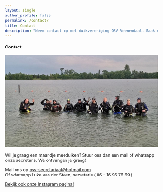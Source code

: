 ```yaml
---
layout: single
author_profile: false
permalink: /contact/
title: Contact
description: "Neem contact op met duikvereniging OSV Veenendaal. Maak een afspraak voor een proefduik of stel je vragen over onze duikcursussen en activiteiten."
---
```


#### Contact

![OSV Veenendaal](/assets/images/groetjes-osv.jpg)  
   
Wil je graag een maandje meeduiken? Stuur ons dan een mail of whatsapp onze secretaris. We ontvangen je graag!  

Mail ons op [osv-secretariaat@hotmail.com](mailto:osv-secretariaat@hotmail.com)   
Of whatsapp Luke van der Steen, secretaris ( 06 - 16 96 76 69 )  

[Bekijk ook onze Instagram pagina!](https://www.instagram.com/osvveenendaal/)  
